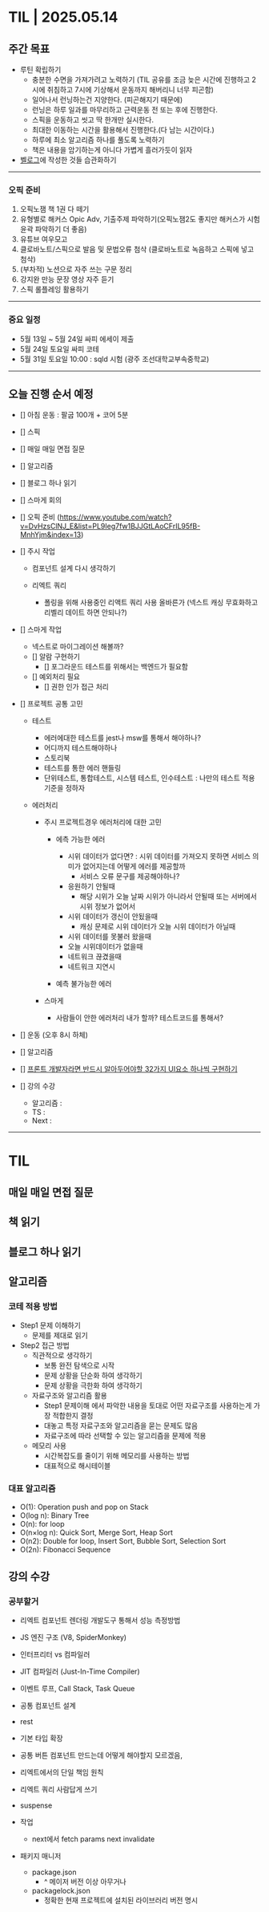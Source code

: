 # TIL | 2025.05.14

## 주간 목표

-   루틴 확립하기
    -   충분한 수면을 가져가려고 노력하기 (TIL 공유를 조금 늦은 시간에 진행하고 2시에 취침하고 7시에 기상해서 운동까지 해버리니 너무 피곤함)
    -   일어나서 런닝하는건 지양한다. (피곤해지기 때문에)
    -   런닝은 하루 일과를 마무리하고 근력운동 전 또는 후에 진행한다.
    -   스픽을 운동하고 씻고 딱 한개만 실시한다.
    -   최대한 이동하는 시간을 활용해서 진행한다.(다 남는 시간이다.)
    -   하루에 최소 알고리즘 하나를 풀도록 노력하기
    -   책은 내용을 암기하는게 아니다 가볍게 흘러가듯이 읽자
-   [벨로그](https://velog.io/@pigpgw/%EB%82%98%EC%9D%98-%EA%B0%9C%EB%B0%9C-%EC%84%B1%EC%9E%A5-%EC%A0%84%EB%9E%B5-%EC%83%9D%EA%B0%81%ED%95%98%EB%8A%94-%EA%B0%9C%EB%B0%9C%EC%9E%90%EB%A1%9C-%EB%82%98%EC%95%84%EA%B0%80%EA%B8%B0)에 작성한 것들 습관화하기

---

### 오픽 준비

1. 오픽노잼 책 1권 다 떼기
2. 유형별로 해커스 Opic Adv, 기출주제 파악하기(오픽노잼2도 좋지만 해커스가 시험 윤곽 파악하기 더 좋음)
3. 유튜브 여우모고
4. 클로바노트/스픽으로 발음 및 문법오류 첨삭 (클로바노트로 녹음하고 스픽에 넣고 첨삭)
5. (부차적) 노션으로 자주 쓰는 구문 정리
6. 강지완 만능 문장 영상 자주 듣기
7. 스픽 롤플레잉 활용하기

---

### 중요 일정

-   5월 13일 ~ 5월 24일 싸피 에세이 제출
-   5월 24일 토요일 싸피 코테
-   5월 31일 토요일 10:00 : sqld 시험 (광주 조선대학교부속중학교)

---

## 오늘 진행 순서 예정

-   [] 아침 운동 : 팔굽 100개 + 코어 5분
-   [] 스픽
-   [] 매일 매일 면접 질문
-   [] 알고리즘
-   [] 블로그 하나 읽기
-   [] 스마게 회의
-   [] 오픽 준비 (https://www.youtube.com/watch?v=DvHzsClNJ_E&list=PL9Ieg7fw1BJJGtLAoCFrIL95fB-MnhYjm&index=13)
-   [] 주시 작업

    -   컴포넌트 설계 다시 생각하기
    -   리엑트 쿼리

        -   폴링을 위해 사용중인 리액트 쿼리 사용 올바른가 (넥스트 캐싱 무효화하고 리벨리 데이트 하면 안되나?)

-   [] 스마게 작업

    -   넥스트로 마이그레이션 해볼까?
    -   [] 알람 구현하기
        -   [] 포그라운드 테스트를 위해서는 백엔드가 필요함
    -   [] 예외처리 필요
        -   [] 권한 인가 접근 처리

-   [] 프로젝트 공통 고민

    -   테스트

        -   에러에대한 테스트를 jest나 msw를 통해서 해야하나?
        -   어디까지 테스트해야하나
        -   스토리북
        -   테스트를 통한 에러 핸들링
        -   단위테스트, 통합테스트, 시스템 테스트, 인수테스트 : 나만의 테스트 적용 기준을 정하자

    -   에러처리

        -   주시 프로젝트경우 에러처리에 대한 고민

            -   에측 가능한 에러

                -   시위 데이터가 없다면? : 시위 데이터를 가져오지 못하면 서비스 의미가 없어지는데 어떻게 에러를 제공할까
                    -   서비스 오류 문구를 제공해야하나?
                -   응원하기 안될때
                    -   해당 시위가 오늘 날짜 시위가 아니라서 안될때 또는 서버에서 시위 정보가 없어서
                -   시위 데이터가 갱신이 안됬을때
                    -   캐싱 문제로 시위 데이터가 오늘 시위 데이터가 아닐때
                -   시위 데이터를 못불러 왔을때
                -   오늘 시위데이터가 없을때
                -   네트워크 끊겼을때
                -   네트워크 지연시

            -   예측 불가능한 에러

        -   스마게
            -   사람들이 안한 에러처리 내가 할까? 테스트코드를 통해서?

-   [] 운동 (오후 8시 하체)
-   [] 알고리즘
-   [] [프론트 개발자라면 반드시 알아두어야할 32가지 UI요소 하나씩 구현하기](https://velog.io/@oneook/%ED%94%84%EB%A1%A0%ED%8A%B8%EC%97%94%EB%93%9C-%EA%B0%9C%EB%B0%9C%EC%9E%90%EB%9D%BC%EB%A9%B4-%EB%B0%98%EB%93%9C%EC%8B%9C-%EC%95%8C%EC%95%84%EB%91%90%EC%96%B4%EC%95%BC-%ED%95%A0-32%EA%B0%80%EC%A7%80%EC%9D%98-UI-%EC%9A%94%EC%86%8C-%EB%B2%88%EC%97%AD)
-   [] 강의 수강
    -   알고리즘 :
    -   TS :
    -   Next :

---

# TIL

## 매일 매일 면접 질문

## 책 읽기

## 블로그 하나 읽기

## 알고리즘

### 코테 적용 방법

-   Step1 문제 이해하기
    -   문제를 제대로 읽기
-   Step2 접근 방법
    -   직관적으로 생각하기
        -   보통 완전 탐색으로 시작
        -   문제 상황을 단순화 하여 생각하기
        -   문제 상황을 극한화 하여 생각하기
    -   자료구조와 알고리즘 활용
        -   Step1 문제이해 에서 파악한 내용을 토대로 어떤 자료구조를 사용하는게 가장 적합한지 결정
        -   대놓고 특정 자료구조와 알고리즘을 묻는 문제도 많음
        -   자료구조에 따라 선택할 수 있는 알고리즘을 문제에 적용
    -   메모리 사용
        -   시간복잡도를 줄이기 위해 메모리를 사용하는 방법
        -   대표적으로 해시테이블

### 대표 알고리즘

-   O(1): Operation push and pop on Stack
-   O(log n): Binary Tree
-   O(n): for loop
-   O(n×log n): Quick Sort, Merge Sort, Heap Sort
-   O(n2): Double for loop, Insert Sort, Bubble Sort, Selection Sort
-   O(2n): Fibonacci Sequence

## 강의 수강

### 공부할거

-   리엑트 컴포넌트 렌더링 개발도구 통해서 성능 측정방법
-   JS 엔진 구조 (V8, SpiderMonkey)
-   인터프리터 vs 컴파일러
-   JIT 컴파일러 (Just-In-Time Compiler)
-   이벤트 루프, Call Stack, Task Queue
-   공통 컴포넌트 설계
-   rest
-   기본 타입 확장
-   공통 버튼 컴포넌트 만드는데 어떻게 해야할지 모르겠음,
-   리엑트에서의 단일 책임 원칙
-   리엑트 쿼리 사람답게 쓰기
-   suspense

-   작업

    -   next에서 fetch params next invalidate

-   패키지 매니저
    -   package.json
        -   ^ 메이저 버전 이상 아무거나
    -   packagelock.json
        -   정확한 현재 프로젝트에 설치된 라이브러리 버전 명시

